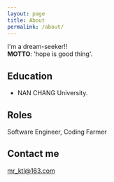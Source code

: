 ```yaml
---
layout: page
title: About
permalink: /about/
---
```


I'm a dream-seeker!!  
**MOTTO**: 'hope is good thing'.


## Education

* NAN CHANG University.

## Roles

Software Engineer, Coding Farmer

## Contact me

[mr_ktl@163.com](mailto:mr_ktl@163.com)